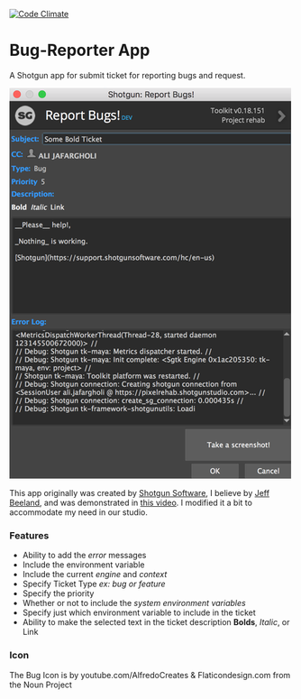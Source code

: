 [![Code Climate](https://codeclimate.com/github/alijafargholi/tk-multi-bugreporter.png)](https://codeclimate.com/github/alijafargholi/tk-multi-bugreporter)


# Bug-Reporter App
A Shotgun app for submit ticket for reporting bugs and request.

![Bug Report](./resources/app_ui.png)

This app originally was created by 
[Shotgun Software](https://www.shotgunsoftware.com/), I believe by 
[Jeff Beeland](https://www.linkedin.com/in/jefferybeeland/), and was 
demonstrated in [this video](https://www.youtube.com/watch?v=bT2WlQaJVmY). I
modified it a bit to accommodate my need in our studio.

### Features
* Ability to add the _error_ messages
* Include the environment variable
* Include the current _engine_ and _context_
* Specify Ticket Type _ex: bug or feature_
* Specify the priority
* Whether or not to include the _system environment variables_
* Specify just which environment variable to include in the ticket
* Ability to make the selected text in the ticket description __Bolds__, _Italic_, or Link  

### Icon
The Bug Icon is by youtube.com/AlfredoCreates & Flaticondesign.com from the 
Noun Project
